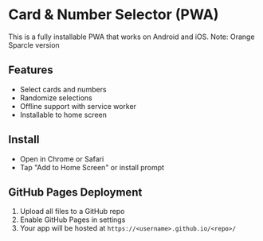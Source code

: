 # Card & Number Selector (PWA)

This is a fully installable PWA that works on Android and iOS.
Note: Orange Sparcle version

## Features
- Select cards and numbers
- Randomize selections
- Offline support with service worker
- Installable to home screen

## Install
- Open in Chrome or Safari
- Tap "Add to Home Screen" or install prompt

## GitHub Pages Deployment
1. Upload all files to a GitHub repo
2. Enable GitHub Pages in settings
3. Your app will be hosted at `https://<username>.github.io/<repo>/`
